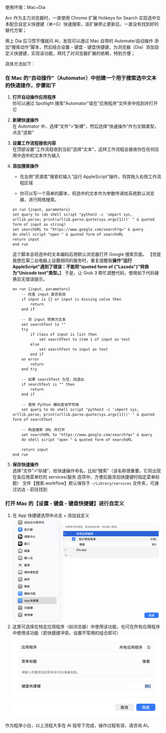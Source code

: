 使用环境：Mac+Dia

Arc 作为主力浏览器时，一直使用 Chrome 扩展 Hotkeys for Search 实现选中文本配合自定义快捷键（⌘+G）快速搜索，该扩展停止更新后，一直没有找到好的替代方案；

用上 Dia 后习惯不懂就问 AI，发现可以通过 Mac 自带的 Automate/自动操作 添加“搜索动作”脚本，然后结合设置 - 键盘 - 键盘快捷键，为浏览器（Dia）添加自定义快捷键，实现该功能，拜托了对浏览器扩展的依赖，特别方便；

具体方法如下：

### 在 Mac 的“自动操作”（Automator）中创建一个用于**搜索选中文本**的快速操作，步骤如下

1. **打开自动操作应用程序**  
    你可以通过 Spotlight 搜索“Automator”或在“应用程序”文件夹中找到并打开它
    
2. **新建快速操作**  
    在 Automator 中，选择“文件”>“新建”，然后选择“快速操作”作为文稿类型，点击“选取”
    
3. **设置工作流程接收内容**  
    在顶部设置“工作流程收到当前”选择“文本”，这样工作流程会接收你在任何应用中选中的文本作为输入
    
4. **添加搜索操作**
    
    - 在左侧“资源库”搜索栏输入“运行 AppleScript”操作，将其拖入右侧工作流程区域
        
    - 你可以写一个简单的脚本，将选中的文本作为参数传递给系统默认浏览器，进行网络搜索。

	```
	on run {input, parameters}
	set query to (do shell script "python3 -c 'import sys, urllib.parse; print(urllib.parse.quote(sys.argv[1]))' " & quoted form of input as string)
	set searchURL to "https://www.google.com/search?q=" & query
	do shell script "open " & quoted form of searchURL
	return input
	end run
	```

    这个脚本会将选中的文本编码后用默认浏览器打开 Google 搜索页面。
   【但是我想在第二台电脑上设置相同的服务时，重复提醒我**操作“运行 AppleScript”遇到了错误：不能将“quoted form of {"Lazada"}”转换为“Unicode text”类型。**】
   于是，让 Grok 3 帮忙调整代码，使用如下代码替换后无错误提示。

	```
	on run {input, parameters}
	    -- 检查 input 是否有效
	    if input is {} or input is missing value then
	        return
	    end if
	    
	    -- 将 input 转换为文本
	    set searchText to ""
	    try
	        if class of input is list then
	            set searchText to item 1 of input as text
	        else
	            set searchText to input as text
	        end if
	    on error
	        return
	    end try
	    
	    -- 如果 searchText 为空，则退出
	    if searchText is "" then
	        return
	    end if
	    
	    -- 使用 Python 编码查询字符串
	    set query to do shell script "python3 -c 'import sys, urllib.parse; print(urllib.parse.quote(sys.argv[1]))' " & quoted form of searchText
	    
	    -- 构造搜索 URL 并打开
	    set searchURL to "https://www.google.com/search?q=" & query
	    do shell script "open " & quoted form of searchURL
	    
	    return input
	end run
	```    

    
6. **保存快速操作**  
    选择“文件”>“存储”，给快速操作命名，比如“搜索”（该名称很重要，它将出现在各应用菜单栏的 services/服务 选项中，方便后面添加快捷键时指定菜单标题）
    文件【搜索.workflow】默认保存于 `~/Library/services` 文件夹，可通过访达 - 前往找到

### 打开 Mac 的【设置 - 键盘 - 键盘快捷键】进行自定义

1. 在 App 快捷键选项中点击 + 添加自定义  
   ![](img/Pasted%20image%2020250710104928.png)
2. 这里可选择在特定应用程序（如浏览器）中使用该功能，也可在所有应用程序中使用该功能（若快捷键冲突，设置不常用的组合即可）  
   ![](img/Pasted%20image%2020250710105443.png)

作为程序小白，以上流程大多在 AI 指导下完成，操作过程有误，请咨询 AI。
